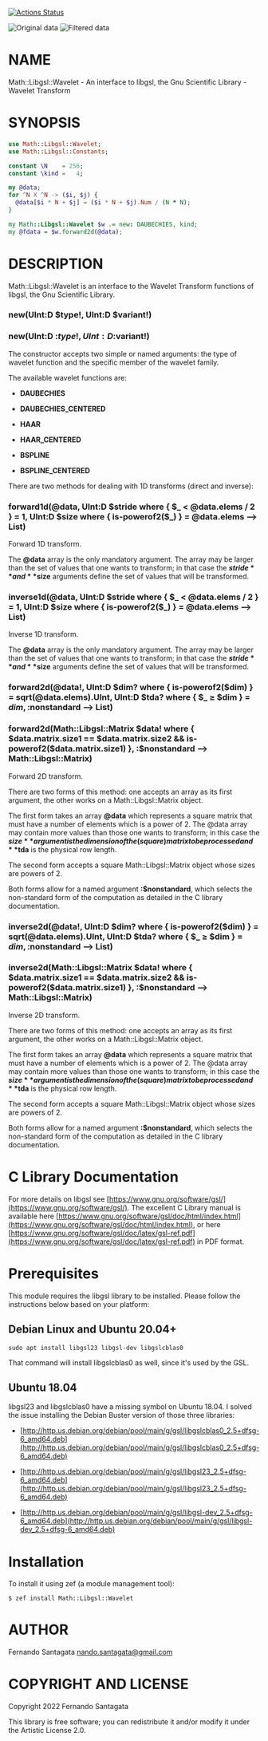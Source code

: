 [![Actions Status](https://github.com/frithnanth/raku-Math-Libgsl-Wavelet/actions/workflows/test.yml/badge.svg)](https://github.com/frithnanth/raku-Math-Libgsl-Wavelet/actions)

![Original data](examples/ecg.png) ![Filtered data](examples/ecg.processed.png)

NAME
====

Math::Libgsl::Wavelet - An interface to libgsl, the Gnu Scientific Library - Wavelet Transform

SYNOPSIS
========

```raku
use Math::Libgsl::Wavelet;
use Math::Libgsl::Constants;

constant \N    = 256;
constant \kind =   4;

my @data;
for ^N X ^N -> ($i, $j) {
  @data[$i * N + $j] = ($i * N + $j).Num / (N * N);
}

my Math::Libgsl::Wavelet $w .= new: DAUBECHIES, kind;
my @fdata = $w.forward2d(@data);
```

DESCRIPTION
===========

Math::Libgsl::Wavelet is an interface to the Wavelet Transform functions of libgsl, the Gnu Scientific Library.

### new(UInt:D $type!, UInt:D $variant!)

### new(UInt:D :$type!, UInt:D :$variant!)

The constructor accepts two simple or named arguments: the type of wavelet function and the specific member of the wavelet family.

The available wavelet functions are:

  * **DAUBECHIES**

  * **DAUBECHIES_CENTERED**

  * **HAAR**

  * **HAAR_CENTERED**

  * **BSPLINE**

  * **BSPLINE_CENTERED**

There are two methods for dealing with 1D transforms (direct and inverse):

### forward1d(@data, UInt:D $stride where { $_ < @data.elems / 2 } = 1, UInt:D $size where { is-powerof2($_) } = @data.elems --> List)

Forward 1D transform.

The **@data** array is the only mandatory argument. The array may be larger than the set of values that one wants to transform; in that case the **$stride** and **$size** arguments define the set of values that will be transformed.

### inverse1d(@data, UInt:D $stride where { $_ < @data.elems / 2 } = 1, UInt:D $size where { is-powerof2($_) } = @data.elems --> List)

Inverse 1D transform.

The **@data** array is the only mandatory argument. The array may be larger than the set of values that one wants to transform; in that case the **$stride** and **$size** arguments define the set of values that will be transformed.

### forward2d(@data!, UInt:D $dim? where { is-powerof2($dim) } = sqrt(@data.elems).UInt, UInt:D $tda? where { $_ ≥ $dim } = $dim, :$nonstandard --> List)

### forward2d(Math::Libgsl::Matrix $data! where { $data.matrix.size1 == $data.matrix.size2 && is-powerof2($data.matrix.size1) }, :$nonstandard --> Math::Libgsl::Matrix)

Forward 2D transform.

There are two forms of this method: one accepts an array as its first argument, the other works on a Math::Libgsl::Matrix object.

The first form takes an array **@data** which represents a square matrix that must have a number of elements which is a power of 2. The @data array may contain more values than those one wants to transform; in this case the **$size** argument is the dimension of the (square) matrix to be processed and **$tda** is the physical row length.

The second form accepts a square Math::Libgsl::Matrix object whose sizes are powers of 2.

Both forms allow for a named argument **:$nonstandard**, which selects the non-standard form of the computation as detailed in the C library documentation.

### inverse2d(@data!, UInt:D $dim? where { is-powerof2($dim) } = sqrt(@data.elems).UInt, UInt:D $tda? where { $_ ≥ $dim } = $dim, :$nonstandard --> List)

### inverse2d(Math::Libgsl::Matrix $data! where { $data.matrix.size1 == $data.matrix.size2 && is-powerof2($data.matrix.size1) }, :$nonstandard --> Math::Libgsl::Matrix)

Inverse 2D transform.

There are two forms of this method: one accepts an array as its first argument, the other works on a Math::Libgsl::Matrix object.

The first form takes an array **@data** which represents a square matrix that must have a number of elements which is a power of 2. The @data array may contain more values than those one wants to transform; in this case the **$size** argument is the dimension of the (square) matrix to be processed and **$tda** is the physical row length.

The second form accepts a square Math::Libgsl::Matrix object whose sizes are powers of 2.

Both forms allow for a named argument **:$nonstandard**, which selects the non-standard form of the computation as detailed in the C library documentation.

C Library Documentation
=======================

For more details on libgsl see [https://www.gnu.org/software/gsl/](https://www.gnu.org/software/gsl/). The excellent C Library manual is available here [https://www.gnu.org/software/gsl/doc/html/index.html](https://www.gnu.org/software/gsl/doc/html/index.html), or here [https://www.gnu.org/software/gsl/doc/latex/gsl-ref.pdf](https://www.gnu.org/software/gsl/doc/latex/gsl-ref.pdf) in PDF format.

Prerequisites
=============

This module requires the libgsl library to be installed. Please follow the instructions below based on your platform:

Debian Linux and Ubuntu 20.04+
------------------------------

    sudo apt install libgsl23 libgsl-dev libgslcblas0

That command will install libgslcblas0 as well, since it's used by the GSL.

Ubuntu 18.04
------------

libgsl23 and libgslcblas0 have a missing symbol on Ubuntu 18.04. I solved the issue installing the Debian Buster version of those three libraries:

  * [http://http.us.debian.org/debian/pool/main/g/gsl/libgslcblas0_2.5+dfsg-6_amd64.deb](http://http.us.debian.org/debian/pool/main/g/gsl/libgslcblas0_2.5+dfsg-6_amd64.deb)

  * [http://http.us.debian.org/debian/pool/main/g/gsl/libgsl23_2.5+dfsg-6_amd64.deb](http://http.us.debian.org/debian/pool/main/g/gsl/libgsl23_2.5+dfsg-6_amd64.deb)

  * [http://http.us.debian.org/debian/pool/main/g/gsl/libgsl-dev_2.5+dfsg-6_amd64.deb](http://http.us.debian.org/debian/pool/main/g/gsl/libgsl-dev_2.5+dfsg-6_amd64.deb)

Installation
============

To install it using zef (a module management tool):

    $ zef install Math::Libgsl::Wavelet

AUTHOR
======

Fernando Santagata <nando.santagata@gmail.com>

COPYRIGHT AND LICENSE
=====================

Copyright 2022 Fernando Santagata

This library is free software; you can redistribute it and/or modify it under the Artistic License 2.0.

